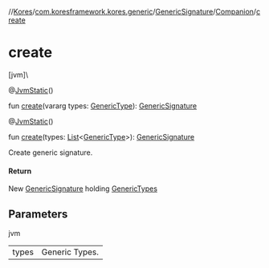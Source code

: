 //[Kores](../../../../index.md)/[com.koresframework.kores.generic](../../index.md)/[GenericSignature](../index.md)/[Companion](index.md)/[create](create.md)

# create

[jvm]\

@[JvmStatic](https://kotlinlang.org/api/latest/jvm/stdlib/kotlin.jvm/-jvm-static/index.html)()

fun [create](create.md)(vararg types: [GenericType](../../../com.koresframework.kores.type/-generic-type/index.md)): [GenericSignature](../index.md)

@[JvmStatic](https://kotlinlang.org/api/latest/jvm/stdlib/kotlin.jvm/-jvm-static/index.html)()

fun [create](create.md)(types: [List](https://kotlinlang.org/api/latest/jvm/stdlib/kotlin.collections/-list/index.html)<[GenericType](../../../com.koresframework.kores.type/-generic-type/index.md)>): [GenericSignature](../index.md)

Create generic signature.

#### Return

New [GenericSignature](../index.md) holding [GenericTypes](../../../com.koresframework.kores.type/-generic-type/index.md)

## Parameters

jvm

| | |
|---|---|
| types | Generic Types. |
